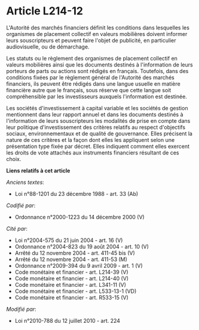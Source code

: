 # Article L214-12

L'Autorité des marchés financiers définit les conditions dans lesquelles les organismes de placement collectif en valeurs
mobilières doivent informer leurs souscripteurs et peuvent faire l'objet de publicité, en particulier audiovisuelle, ou de
démarchage.

Les statuts ou le règlement des organismes de placement collectif en valeurs mobilières ainsi que les documents destinés à
l'information de leurs porteurs de parts ou actions sont rédigés en français. Toutefois, dans des conditions fixées par le
règlement général de l'Autorité des marchés financiers, ils peuvent être rédigés dans une langue usuelle en matière
financière autre que le français, sous réserve que cette langue soit compréhensible par les investisseurs auxquels
l'information est destinée.

Les sociétés d'investissement à capital variable et les sociétés de gestion mentionnent dans leur rapport annuel et dans les
documents destinés à l'information de leurs souscripteurs les modalités de prise en compte dans leur politique
d'investissement des critères relatifs au respect d'objectifs sociaux, environnementaux et de qualité de gouvernance. Elles
précisent la nature de ces critères et la façon dont elles les appliquent selon une présentation type fixée par décret. Elles
indiquent comment elles exercent les droits de vote attachés aux instruments financiers résultant de ces choix.

**Liens relatifs à cet article**

_Anciens textes_:

  - Loi n°88-1201 du 23 décembre 1988 - art. 33 (Ab)

_Codifié par_:

  - Ordonnance n°2000-1223 du 14 décembre 2000 (V)

_Cité par_:

  - Loi n°2004-575 du 21 juin 2004 - art. 16 (V)
  - Ordonnance n°2004-823 du 19 août 2004 - art. 10 (V)
  - Arrêté du 12 novembre 2004 - art. 411-45 bis (V)
  - Arrêté du 12 novembre 2004 - art. 411-53 (M)
  - Ordonnance n°2009-394 du 9 avril 2009 - art. 1 (V)
  - Code monétaire et financier - art. L214-39 (V)
  - Code monétaire et financier - art. L214-40 (V)
  - Code monétaire et financier - art. L341-11 (V)
  - Code monétaire et financier - art. L533-13-1 (VD)
  - Code monétaire et financier - art. R533-15 (V)

_Modifié par_:

  - Loi n°2010-788 du 12 juillet 2010 - art. 224
